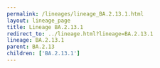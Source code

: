 ```yaml
---
permalink: /lineages/lineage_BA.2.13.1.html
layout: lineage_page
title: Lineage BA.2.13.1
redirect_to: ../lineage.html?lineage=BA.2.13.1
lineage: BA.2.13.1
parent: BA.2.13
children: ['BA.2.13.1']
---
```


